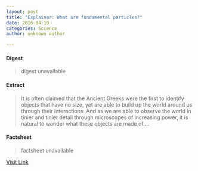 ```yaml
---
layout: post
title: "Explainer: What are fundamental particles?"
date: 2016-04-19
categories: Science
author: unknown author

---
```



#### Digest
>digest unavailable

#### Extract
>It is often claimed that the Ancient Greeks were the first to identify objects that have no size, yet are able to build up the world around us through their interactions. And as we are able to observe the world in tinier and tinier detail through microscopes of increasing power, it is natural to wonder what these objects are made of....

#### Factsheet
>factsheet unavailable

[Visit Link](http://phys.org/news346058299.html)


